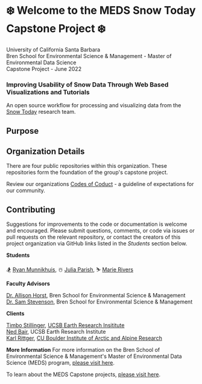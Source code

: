 # ❄️ Welcome to the MEDS Snow Today Capstone Project ❄️

University of California Santa Barbara<br>
Bren School for Environmental Science & Management - Master of Environmental Data Science <br>
Capstone Project - June 2022

### Improving Usability of Snow Data Through Web Based Visualizations and Tutorials
An open source workflow for processing and visualizing data from the [Snow Today](https://nsidc.org/reports/snow-today) research team. 

## Purpose



## Organization Details

There are four public repositories within this organization. These repositories form the foundation of the group's capstone project. 

Review our organizations [Codes of Coduct](https://github.com/MEDSsnowtoday/.github/blob/main/CODE_OF_CONDUCT.md) - a guideline of expectations for our community.

## Contributing

Suggestions for improvements to the code or documentation is welcome and encouraged. Please submit questions, comments, or code via issues or pull requests on the relevant repository, or contact the creators of this project organization via GitHub links listed in the *Students* section below. 

**Students**

🏂 [Ryan Munnikhuis](https://github.com/RyanMunnikhuis), ☃️ [Julia Parish](https://github.com/juliaparish), ⛷️ [Marie Rivers](https://github.com/marierivers)

**Faculty Advisors**

[Dr. Allison Horst](https://github.com/allisonhorst), Bren School for Environmental Science & Management<br>
[Dr. Sam Stevenson](https://github.com/samanthastevenson), Bren School for Environmental Science & Management

**Clients**

[Timbo Stillinger](https://github.com/Timbo-Stillinger), [UCSB Earth Research Insititute](https://www.eri.ucsb.edu/)<br>
[Ned Bair](https://github.com/edwardbair), UCSB Earth Research Institute<br>
[Karl Rittger](https://github.com/krittger), [CU Boulder Institute of Arctic and Alpine Research](https://instaar.colorado.edu/)

**More Information**
For more information on the Bren School of Environmental Science & Management's Master of Environmental Data Science (MEDS) program, [please visit here](https://bren.ucsb.edu/masters-programs/master-environmental-data-science).

To learn about the MEDS Capstone projects, [please visit here](https://bren.ucsb.edu/masters-programs/master-environmental-data-science/meds-capstone-projects).

